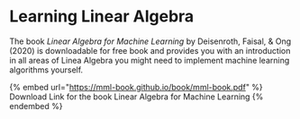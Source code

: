 # Learning Linear Algebra

The book _Linear Algebra for Machine Learning_ by Deisenroth, Faisal, & Ong (2020) is downloadable for free book and provides you with an introduction in all areas of Linea Algebra you might need to implement machine learning algorithms yourself.

{% embed url="https://mml-book.github.io/book/mml-book.pdf" %}
Download Link for the book Linear Algebra for Machine Learning
{% endembed %}


